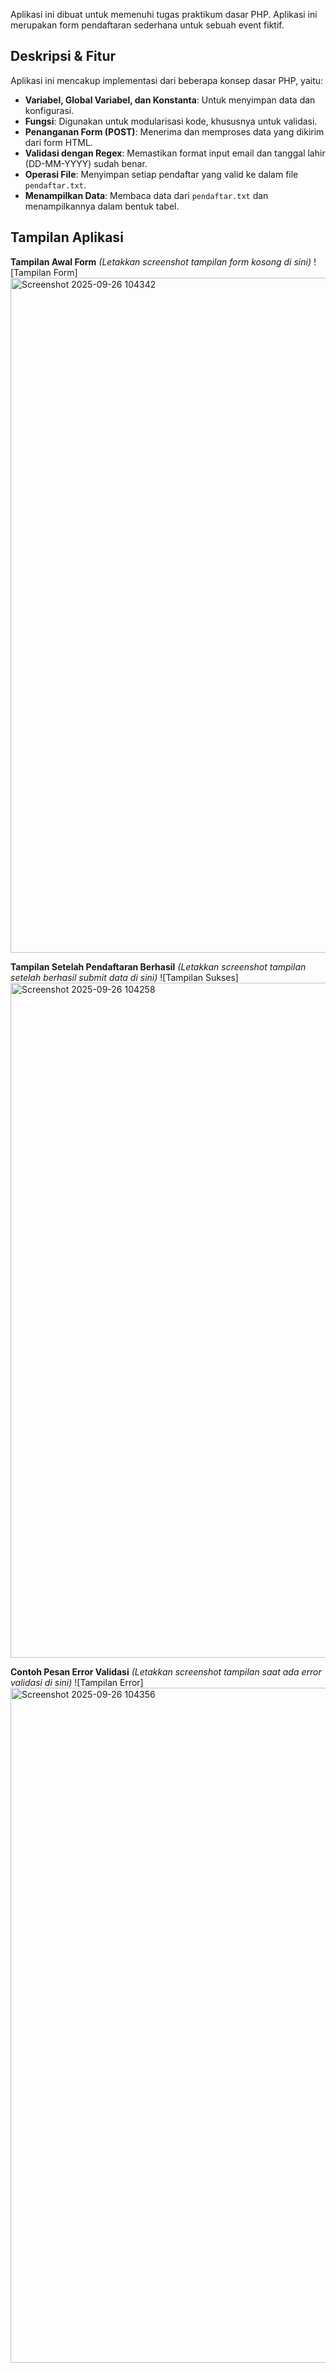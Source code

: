 Aplikasi ini dibuat untuk memenuhi tugas praktikum dasar PHP. Aplikasi ini merupakan form pendaftaran sederhana untuk sebuah event fiktif.

## Deskripsi & Fitur
Aplikasi ini mencakup implementasi dari beberapa konsep dasar PHP, yaitu:
- **Variabel, Global Variabel, dan Konstanta**: Untuk menyimpan data dan konfigurasi.
- **Fungsi**: Digunakan untuk modularisasi kode, khususnya untuk validasi.
- **Penanganan Form (POST)**: Menerima dan memproses data yang dikirim dari form HTML.
- **Validasi dengan Regex**: Memastikan format input email dan tanggal lahir (DD-MM-YYYY) sudah benar.
- **Operasi File**: Menyimpan setiap pendaftar yang valid ke dalam file `pendaftar.txt`.
- **Menampilkan Data**: Membaca data dari `pendaftar.txt` dan menampilkannya dalam bentuk tabel.

## Tampilan Aplikasi

**Tampilan Awal Form**
*(Letakkan screenshot tampilan form kosong di sini)*
![Tampilan Form]<img width="1920" height="1080" alt="Screenshot 2025-09-26 104342" src="https://github.com/user-attachments/assets/a5c1820d-50d6-416e-a9e9-b85bc8b26879" />


**Tampilan Setelah Pendaftaran Berhasil**
*(Letakkan screenshot tampilan setelah berhasil submit data di sini)*
![Tampilan Sukses]<img width="1920" height="1080" alt="Screenshot 2025-09-26 104258" src="https://github.com/user-attachments/assets/e6bc269a-43cb-4b15-ac5f-4bdfd2a9520b" />


**Contoh Pesan Error Validasi**
*(Letakkan screenshot tampilan saat ada error validasi di sini)*
![Tampilan Error]<img width="1920" height="1080" alt="Screenshot 2025-09-26 104356" src="https://github.com/user-attachments/assets/6b30a3ee-1a37-4167-8d10-bc88509ef997" />

